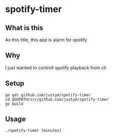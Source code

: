 # spotify-timer


## What is this 
As this title, this app is alarm for spotify

## Why 
I just wanted to controll spotify playback from cli

## Setup
```
go get github.com/justym/spotify-timer
cd $GOPATH/src/github.com/justym/spotify-timer
go build
```
## Usage
```
./spotify-timer [minutes]
```




